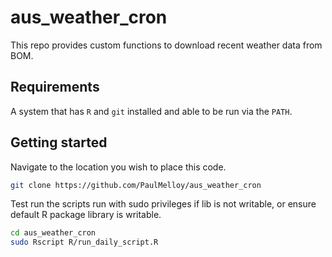 # aus_weather_cron  

This repo provides custom functions to download recent weather data from BOM. 

## Requirements  

A system that has `R` and `git` installed and able to be run via the `PATH`.  

## Getting started  

Navigate to the location you wish to place this code.  

```bash
git clone https://github.com/PaulMelloy/aus_weather_cron
```

Test run the scripts
run with sudo privileges if lib is not writable, or ensure default R package library
is writable.  

```bash
cd aus_weather_cron
sudo Rscript R/run_daily_script.R
```
